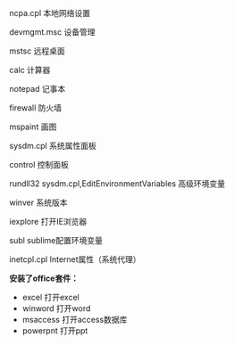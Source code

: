 ncpa.cpl 本地网络设置

devmgmt.msc 设备管理

mstsc 远程桌面

calc 计算器

notepad 记事本

firewall 防火墙

mspaint 画图

sysdm.cpl 系统属性面板

control 控制面板

rundll32 sysdm.cpl,EditEnvironmentVariables 高级环境变量

winver 系统版本

iexplore 打开IE浏览器

subl sublime配置环境变量

inetcpl.cpl Internet属性（系统代理）

**安装了office套件：**

* excel 打开excel
* winword 打开word
* msaccess 打开access数据库
* powerpnt 打开ppt

